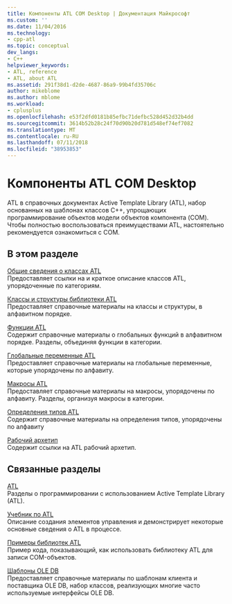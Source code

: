 ```yaml
---
title: Компоненты ATL COM Desktop | Документация Майкрософт
ms.custom: ''
ms.date: 11/04/2016
ms.technology:
- cpp-atl
ms.topic: conceptual
dev_langs:
- C++
helpviewer_keywords:
- ATL, reference
- ATL, about ATL
ms.assetid: 291f38d1-d2de-4687-86a9-99b4fd35706c
author: mikeblome
ms.author: mblome
ms.workload:
- cplusplus
ms.openlocfilehash: e53f2dfd0181b85efbc71defbc528d452d32b4dd
ms.sourcegitcommit: 3614b52b28c24f70d90b20d781d548ef74ef7082
ms.translationtype: MT
ms.contentlocale: ru-RU
ms.lasthandoff: 07/11/2018
ms.locfileid: "38953853"
---
```

# <a name="atl-com-desktop-components"></a>Компоненты ATL COM Desktop
ATL в справочных документах Active Template Library (ATL), набор основанных на шаблонах классов C++, упрощающих программирование объектов модели объектов компонента (COM). Чтобы полностью воспользоваться преимуществами ATL, настоятельно рекомендуется ознакомиться с COM.  
  
## <a name="in-this-section"></a>В этом разделе  
 [Общие сведения о классах ATL](../atl/atl-class-overview.md)  
 Предоставляет ссылки на и краткое описание классов ATL, упорядоченные по категориям.  
  
 [Классы и структуры библиотеки ATL](../atl/reference/atl-classes.md)  
 Предоставляет справочные материалы на классы и структуры, в алфавитном порядке.  
  
 [Функции ATL](../atl/reference/atl-functions.md)  
 Содержит справочные материалы о глобальных функций в алфавитном порядке. Разделы, объединяя функции в категории.  
  
 [Глобальные переменные ATL](../atl/reference/atl-global-variables.md)  
 Предоставляет справочные материалы на глобальные переменные, которые упорядочены по алфавиту.  
  
 [Макросы ATL](../atl/reference/atl-macros.md)  
 Предоставляет справочные материалы на макросы, упорядочены по алфавиту. Разделы, организуя макросы в категории.  
  
 [Определения типов ATL](../atl/reference/atl-typedefs.md)  
 Содержит справочные материалы на определения типов, упорядочены по алфавиту  
  
 [Рабочий архетип](../atl/reference/worker-archetype.md)  
 Содержит ссылки на ATL рабочий архетип.  
  
## <a name="related-sections"></a>Связанные разделы  
 [ATL](../atl/active-template-library-atl-concepts.md)  
 Разделы о программировании с использованием Active Template Library (ATL).  
  
 [Учебник по ATL](../atl/active-template-library-atl-tutorial.md)  
 Описание создания элементов управления и демонстрирует некоторые основные сведения о ATL в процессе.  
  
 [Примеры библиотек ATL](../visual-cpp-samples.md)  
 Пример кода, показывающий, как использовать библиотеку ATL для записи COM-объектов.  
  
 [Шаблоны OLE DB](../data/oledb/ole-db-templates.md)  
 Предоставляет справочные материалы по шаблонам клиента и поставщика OLE DB, набор классов, реализующих многие часто используемые интерфейсы OLE DB.  
